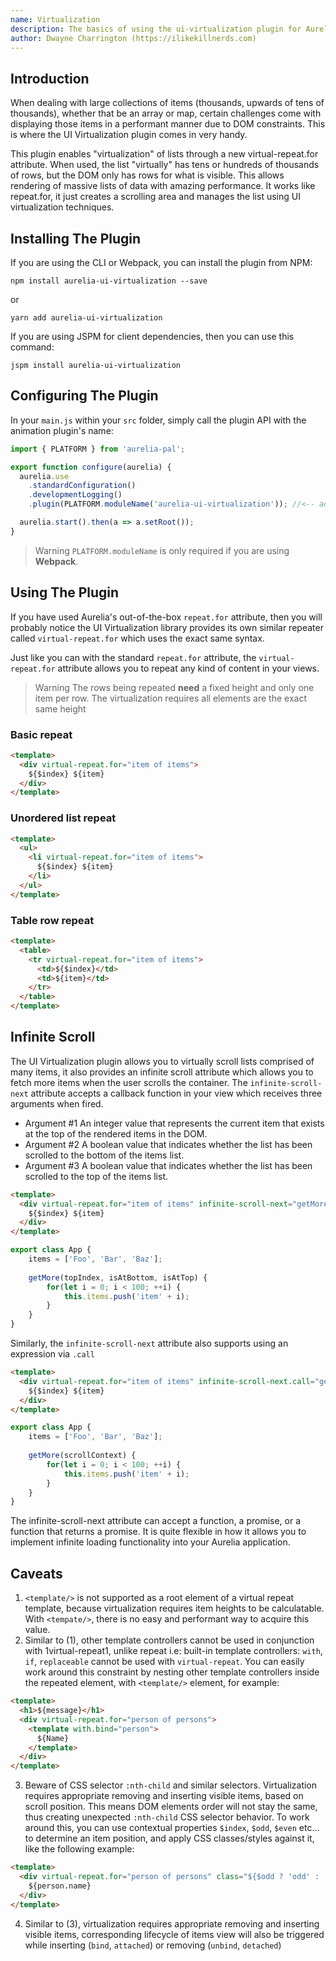 ```yaml
---
name: Virtualization
description: The basics of using the ui-virtualization plugin for Aurelia.
author: Dwayne Charrington (https://ilikekillnerds.com)
---
```


## Introduction

When dealing with large collections of items (thousands, upwards of tens of thousands), whether that be an array or map, certain challenges come with displaying those items in a performant manner due to DOM constraints. This is where the UI Virtualization plugin comes in very handy.

This plugin enables "virtualization" of lists through a new virtual-repeat.for attribute. When used, the list "virtually" has tens or hundreds of thousands of rows, but the DOM only has rows for what is visible. This allows rendering of massive lists of data with amazing performance. It works like repeat.for, it just creates a scrolling area and manages the list using UI virtualization techniques.

## Installing The Plugin

If you are using the CLI or Webpack, you can install the plugin from NPM:

```Shell
npm install aurelia-ui-virtualization --save
```

or

```Shell
yarn add aurelia-ui-virtualization
```

If you are using JSPM for client dependencies, then you can use this command:

```Shell
jspm install aurelia-ui-virtualization
```

## Configuring The Plugin

In your `main.js` within your `src` folder, simply call the plugin API with the animation plugin's name:

```JavaScript main.js
import { PLATFORM } from 'aurelia-pal';

export function configure(aurelia) {
  aurelia.use
    .standardConfiguration()
    .developmentLogging()
    .plugin(PLATFORM.moduleName('aurelia-ui-virtualization')); //<-- add this

  aurelia.start().then(a => a.setRoot());
}
```

> Warning
> `PLATFORM.moduleName` is only required if you are using **Webpack**.

## Using The Plugin

If you have used Aurelia's out-of-the-box `repeat.for` attribute, then you will probably notice the UI Virtualization library provides its own similar repeater called `virtual-repeat.for` which uses the exact same syntax.

Just like you can with the standard `repeat.for` attribute, the `virtual-repeat.for` attribute allows you to repeat any kind of content in your views.

> Warning
> The rows being repeated **need** a fixed height and only one item per row. The virtualization requires all elements are the exact same height

### Basic repeat

```Html app.html
<template>
  <div virtual-repeat.for="item of items">
    ${$index} ${item}
  </div>
</template>
```

### Unordered list repeat

```Html app.html
<template>
  <ul>
    <li virtual-repeat.for="item of items">
      ${$index} ${item}
    </li>
  </ul>
</template>
```

### Table row repeat

```Html app.html
<template>
  <table>
    <tr virtual-repeat.for="item of items">
      <td>${$index}</td>
      <td>${item}</td>
    </tr>
  </table>
</template>
```

## Infinite Scroll

The UI Virtualization plugin allows you to virtually scroll lists comprised of many items, it also provides an infinite scroll attribute which allows you to fetch more items when the user scrolls the container. The `infinite-scroll-next` attribute accepts a callback function in your view which receives three arguments when fired.

- Argument #1 An integer value that represents the current item that exists at the top of the rendered items in the DOM.
- Argument #2 A boolean value that indicates whether the list has been scrolled to the bottom of the items list.
- Argument #3 A boolean value that indicates whether the list has been scrolled to the top of the items list.

```Html app.html
<template>
  <div virtual-repeat.for="item of items" infinite-scroll-next="getMore">
    ${$index} ${item}
  </div>
</template>
```

```Javascript app.js
export class App {
    items = ['Foo', 'Bar', 'Baz'];
    
    getMore(topIndex, isAtBottom, isAtTop) {
        for(let i = 0; i < 100; ++i) {
            this.items.push('item' + i);
        }
    }
}
```

Similarly, the `infinite-scroll-next` attribute also supports using an expression via `.call`

```Html app.html
<template>
  <div virtual-repeat.for="item of items" infinite-scroll-next.call="getMore($scrollContext)">
    ${$index} ${item}
  </div>
</template>
```

```Javascript app.js
export class App {
    items = ['Foo', 'Bar', 'Baz'];
    
    getMore(scrollContext) {
        for(let i = 0; i < 100; ++i) {
            this.items.push('item' + i);
        }
    }
}
```

The infinite-scroll-next attribute can accept a function, a promise, or a function that returns a promise. It is quite flexible in how it allows you to implement infinite loading functionality into your Aurelia application.

## Caveats

1. `<template/>` is not supported as a root element of a virtual repeat template, because virtualization requires item heights to be calculatable. With `<tempate/>`, there is no easy and performant way to acquire this value.
2. Similar to (1), other template controllers cannot be used in conjunction with 1virtual-repeat1, unlike repeat i.e: built-in template controllers: `with`, `if`, `replaceable` cannot be used with `virtual-repeat`. You can easily work around this constraint by nesting other template controllers inside the repeated element, with `<template/>` element, for example:

```Html app.html
<template>
  <h1>${message}</h1>
  <div virtual-repeat.for="person of persons">
    <template with.bind="person">
      ${Name}
    </template>
  </div>
</template>
```
 3. Beware of CSS selector `:nth-child` and similar selectors. Virtualization requires appropriate removing and inserting visible items, based on scroll position. This means DOM elements order will not stay the same, thus creating unexpected `:nth-child` CSS selector behavior. To work around this, you can use contextual properties `$index`, `$odd`, `$even` etc... to determine an item position, and apply CSS classes/styles against it, like the following example:

  ```html
  <template>
    <div virtual-repeat.for="person of persons" class="${$odd ? 'odd' : 'even'}-row">
      ${person.name}
    </div>
  </template>
  ```
  4. Similar to (3), virtualization requires appropriate removing and inserting visible items, corresponding lifecycle of items view will also be triggered while inserting (`bind`, `attached`) or removing (`unbind`, `detached`)